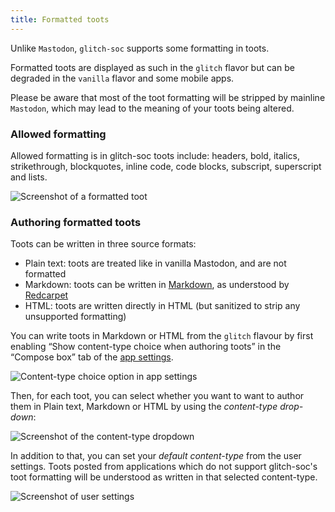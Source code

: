```yaml
---
title: Formatted toots
---
```


Unlike `Mastodon`, `glitch-soc` supports some formatting in toots.

Formatted toots are displayed as such in the `glitch` flavor but can be degraded
in the `vanilla` flavor and some mobile apps.

Please be aware that most of the toot formatting will be stripped by mainline `Mastodon`,
which may lead to the meaning of your toots being altered.

### Allowed formatting

Allowed formatting is in glitch-soc toots include: headers, bold, italics, strikethrough,
blockquotes, inline code, code blocks, subscript, superscript and lists.

![Screenshot of a formatted toot](formatted-toot.png)

### Authoring formatted toots

Toots can be written in three source formats:
- Plain text: toots are treated like in vanilla Mastodon, and are not formatted
- Markdown: toots can be written in [Markdown][markdown], as understood by [Redcarpet][redcarpet]
- HTML: toots are written directly in HTML (but sanitized to strip any unsupported formatting)

You can write toots in Markdown or HTML from the `glitch` flavour by first enabling “Show content-type choice when authoring toots”
in the “Compose box” tab of the [app settings](../app-settings/).

![Content-type choice option in app settings](app-settings.png)

Then, for each toot, you can select whether you want to want to author them in Plain text, Markdown or HTML by using the *content-type drop-down*:

![Screenshot of the content-type dropdown](content-type-dropdown.png)

In addition to that, you can set your *default content-type* from the user settings.
Toots posted from applications which do not support glitch-soc's toot formatting will be understood as written in that selected content-type.

![Screenshot of user settings](user-settings.png)

[markdown]: https://en.wikipedia.org/wiki/Markdown
[redcarpet]: https://github.com/vmg/redcarpet
